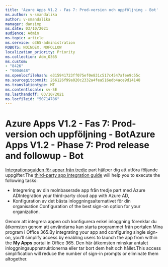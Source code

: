 ```yaml
---
title: 'Azure Apps V1.2 - Fas 7: Prod-version och uppföljning - Bot'
ms.author: v-smandalika
author: v-smandalika
manager: dansimp
ms.date: 03/10/2021
audience: Admin
ms.topic: article
ms.service: o365-administration
ROBOTS: NOINDEX, NOFOLLOW
localization_priority: Priority
ms.collection: Adm_O365
ms.custom:
- "8426"
- "9004648"
ms.openlocfilehash: e315941723ff075ef0e831c517c4547afee9c55c
ms.sourcegitcommit: 266126f99a020c2332a4fea516edb4ace9d14148
ms.translationtype: MT
ms.contentlocale: sv-SE
ms.lasthandoff: 03/10/2021
ms.locfileid: "50714786"
---
```

# <a name="azure-apps-v12---phase-7-prod-release-and-followup---bot"></a><span data-ttu-id="b31a4-102">Azure Apps V1.2 - Fas 7: Prod-version och uppföljning - Bot</span><span class="sxs-lookup"><span data-stu-id="b31a4-102">Azure Apps V1.2 - Phase 7: Prod release and followup - Bot</span></span>

<span data-ttu-id="b31a4-103">[Integrationsguiden för appar från tredje](https://admin.microsoft.com/AdminPortal/Home) part hjälper dig att utföra följande uppgifter:</span><span class="sxs-lookup"><span data-stu-id="b31a4-103">The [third-party app integration guide](https://admin.microsoft.com/AdminPortal/Home) will help you to execute the following tasks:</span></span> 
- <span data-ttu-id="b31a4-104">Integrering av din molnbaserade app från tredje part med Azure AD</span><span class="sxs-lookup"><span data-stu-id="b31a4-104">Integration your third-party cloud app with Azure AD,</span></span> 
- <span data-ttu-id="b31a4-105">Konfiguration av det bästa inloggningsalternativet för din organisation.</span><span class="sxs-lookup"><span data-stu-id="b31a4-105">Configuration of the best sign-on option for your organization.</span></span>

<span data-ttu-id="b31a4-106">Genom att integrera appen och konfigurera enkel inloggning förenklar du åtkomsten genom att  användarna kan starta programmet från portalen Mina program i Office 365.</span><span class="sxs-lookup"><span data-stu-id="b31a4-106">By integrating your app and configuring single sign-on, you'll simplify access by enabling users to launch the app from within the **My Apps** portal in Office 365.</span></span> <span data-ttu-id="b31a4-107">Den här åtkomsten minskar antalet inloggningsuppnstruktionerna eller tar bort dem helt och hållet.</span><span class="sxs-lookup"><span data-stu-id="b31a4-107">This access simplification will reduce the number of sign-in prompts or eliminate them altogether.</span></span>
